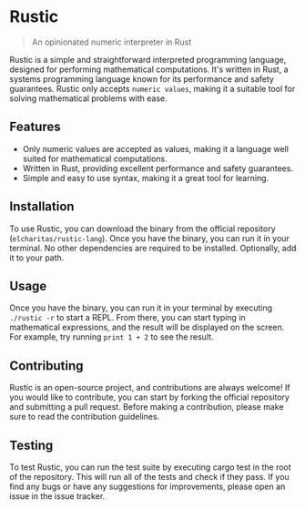 # Rustic

> An opinionated numeric interpreter in Rust

Rustic is a simple and straightforward interpreted programming language, designed for performing mathematical computations.
It's written in Rust, a systems programming language known for its performance and safety guarantees.
Rustic only accepts `numeric values`, making it a suitable tool for solving mathematical problems with ease.

## Features

-   Only numeric values are accepted as values, making it a language well suited for mathematical computations.
-   Written in Rust, providing excellent performance and safety guarantees.
-   Simple and easy to use syntax, making it a great tool for learning.

## Installation

To use Rustic, you can download the binary from the official repository (`elcharitas/rustic-lang`).
Once you have the binary, you can run it in your terminal.
No other dependencies are required to be installed. Optionally, add it to your path.

## Usage

Once you have the binary, you can run it in your terminal by executing `./rustic -r` to start a REPL.
From there, you can start typing in mathematical expressions, and the result will be displayed on the screen. For example, try running `print 1 + 2` to see the result.

## Contributing

Rustic is an open-source project, and contributions are always welcome! If you would like to contribute, you can start by forking the official repository and submitting a pull request.
Before making a contribution, please make sure to read the contribution guidelines.

## Testing

To test Rustic, you can run the test suite by executing cargo test in the root of the repository. This will run all of the tests and check if they pass. If you find any bugs or have any suggestions for improvements, please open an issue in the issue tracker.
